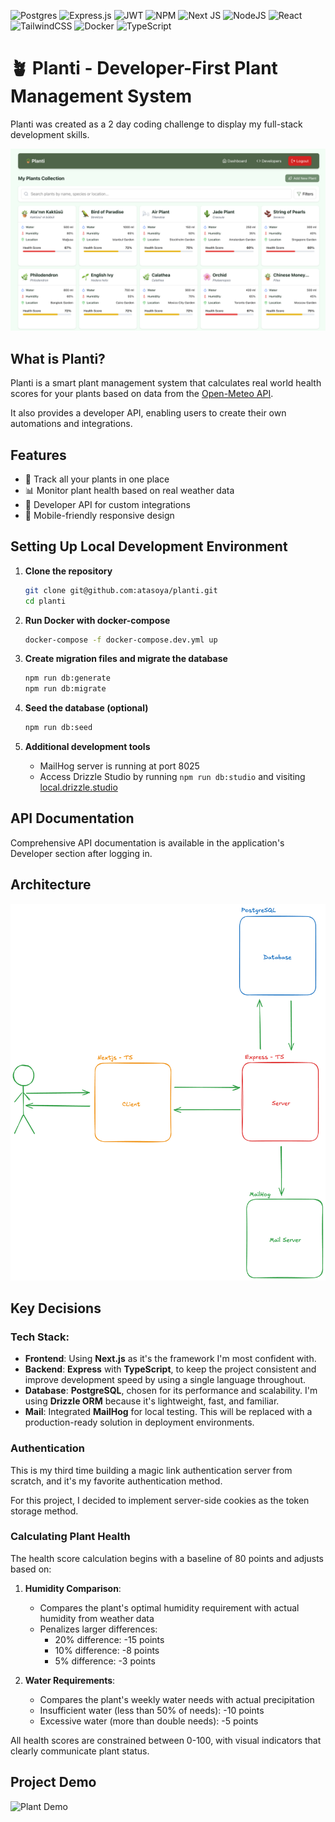 ![Postgres](https://img.shields.io/badge/postgres-%23316192.svg?style=for-the-badge&logo=postgresql&logoColor=white)
![Express.js](https://img.shields.io/badge/express.js-%23404d59.svg?style=for-the-badge&logo=express&logoColor=%2361DAFB)
![JWT](https://img.shields.io/badge/JWT-black?style=for-the-badge&logo=JSON%20web%20tokens)
![NPM](https://img.shields.io/badge/NPM-%23CB3837.svg?style=for-the-badge&logo=npm&logoColor=white)
![Next JS](https://img.shields.io/badge/Next-black?style=for-the-badge&logo=next.js&logoColor=white)
![NodeJS](https://img.shields.io/badge/node.js-6DA55F?style=for-the-badge&logo=node.js&logoColor=white)
![React](https://img.shields.io/badge/react-%2320232a.svg?style=for-the-badge&logo=react&logoColor=%2361DAFB)
![TailwindCSS](https://img.shields.io/badge/tailwindcss-%2338B2AC.svg?style=for-the-badge&logo=tailwind-css&logoColor=white)
![Docker](https://img.shields.io/badge/docker-%230db7ed.svg?style=for-the-badge&logo=docker&logoColor=white)
![TypeScript](https://img.shields.io/badge/typescript-%23007ACC.svg?style=for-the-badge&logo=typescript&logoColor=white)

# 🪴 Planti - Developer-First Plant Management System

Planti was created as a 2 day coding challenge to display my full-stack development skills.

![Plant Architecture](/documentation/homepage.png)

## What is Planti?

Planti is a smart plant management system that calculates real world health scores for your plants based on data from the [Open-Meteo API](https://open-meteo.com/en/docs/historical-forecast-api).

It also provides a developer API, enabling users to create their own automations and integrations.

## Features

- 🌱 Track all your plants in one place
- 📊 Monitor plant health based on real weather data
- 🔌 Developer API for custom integrations
- 📱 Mobile-friendly responsive design

## Setting Up Local Development Environment

1. **Clone the repository**

   ```bash
   git clone git@github.com:atasoya/planti.git
   cd planti
   ```

2. **Run Docker with docker-compose**

   ```bash
   docker-compose -f docker-compose.dev.yml up
   ```

3. **Create migration files and migrate the database**

   ```bash
   npm run db:generate
   npm run db:migrate
   ```

4. **Seed the database (optional)**

   ```bash
   npm run db:seed
   ```

5. **Additional development tools**
   - MailHog server is running at port 8025
   - Access Drizzle Studio by running `npm run db:studio` and visiting [local.drizzle.studio](http://local.drizzle.studio)

## API Documentation

Comprehensive API documentation is available in the application's Developer section after logging in.

## Architecture

![Plant Arcitecture](/documentation/architecture.png)

## Key Decisions

### Tech Stack:

- **Frontend**: Using **Next.js** as it's the framework I'm most confident with.
- **Backend**: **Express** with **TypeScript**, to keep the project consistent and improve development speed by using a single language throughout.
- **Database**: **PostgreSQL**, chosen for its performance and scalability. I'm using **Drizzle ORM** because it's lightweight, fast, and familiar.
- **Mail**: Integrated **MailHog** for local testing. This will be replaced with a production-ready solution in deployment environments.

### Authentication

This is my third time building a magic link authentication server from scratch, and it's my favorite authentication method.

For this project, I decided to implement server-side cookies as the token storage method.

### Calculating Plant Health

The health score calculation begins with a baseline of 80 points and adjusts based on:

1. **Humidity Comparison**:

   - Compares the plant's optimal humidity requirement with actual humidity from weather data
   - Penalizes larger differences:
     - 20% difference: -15 points
     - 10% difference: -8 points
     - 5% difference: -3 points

2. **Water Requirements**:
   - Compares the plant's weekly water needs with actual precipitation
   - Insufficient water (less than 50% of needs): -10 points
   - Excessive water (more than double needs): -5 points

All health scores are constrained between 0-100, with visual indicators that clearly communicate plant status.

## Project Demo

![Plant Demo](/documentation/demo-video.gif)
